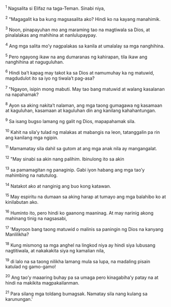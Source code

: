 <sup>1</sup>
Nagsalita si Elifaz na taga-Teman. Sinabi niya, 

<sup>2</sup>
"Magagalit ka ba kung magsasalita ako? Hindi ko na kayang manahimik. 

<sup>3</sup>
Noon, pinapayuhan mo ang maraming tao na magtiwala sa Dios, at pinalalakas ang mahihina at nanlulupaypay. 

<sup>4</sup>
Ang mga salita moʼy nagpalakas sa kanila at umalalay sa mga nanghihina. 

<sup>5</sup>
Pero ngayong ikaw na ang dumaranas ng kahirapan, tila ikaw ang nanghihina at naguguluhan. 

<sup>6</sup>
Hindi baʼt kapag may takot ka sa Dios at namumuhay ka ng matuwid, magdudulot ito sa iyo ng tiwalaʼt pag-asa? 

<sup>7</sup>
"Ngayon, isipin mong mabuti. May tao bang matuwid at walang kasalanan na napahamak? 

<sup>8</sup>
Ayon sa aking nakitaʼt nalaman, ang mga taong gumagawa ng kasamaan at kaguluhan, kasamaan at kaguluhan din ang kanilang kahahantungan. 

<sup>9</sup>
Sa isang bugso lamang ng galit ng Dios, mapapahamak sila. 

<sup>10</sup>
Kahit na silaʼy tulad ng malakas at mabangis na leon, tatanggalin pa rin ang kanilang mga ngipin. 

<sup>11</sup>
Mamamatay sila dahil sa gutom at ang mga anak nila ay mangangalat. 

<sup>12</sup>
"May sinabi sa akin nang palihim. Ibinulong ito sa akin 

<sup>13</sup>
sa pamamagitan ng panaginip. Gabi iyon habang ang mga taoʼy mahimbing na natutulog. 

<sup>14</sup>
Natakot ako at nanginig ang buo kong katawan. 

<sup>15</sup>
May espiritu na dumaan sa aking harap at tumayo ang mga balahibo ko at kinilabutan ako. 

<sup>16</sup>
Huminto ito, pero hindi ko gaanong maaninag. At may narinig akong mahinang tinig na nagsasabi, 

<sup>17</sup>
'Mayroon bang taong matuwid o malinis sa paningin ng Dios na kanyang Manlilikha? 

<sup>18</sup>
Kung mismong sa mga anghel na lingkod niya ay hindi siya lubusang nagtitiwala, at nakakakita siya ng kamalian nila, 

<sup>19</sup>
di lalo na sa taong nilikha lamang mula sa lupa, na madaling pisain katulad ng gamo-gamo! 

<sup>20</sup>
Ang taoʼy maaaring buhay pa sa umaga pero kinagabihaʼy patay na at hindi na makikita magpakailanman. 

<sup>21</sup>
Para silang mga toldang bumagsak. Namatay sila nang kulang sa karunungan.'